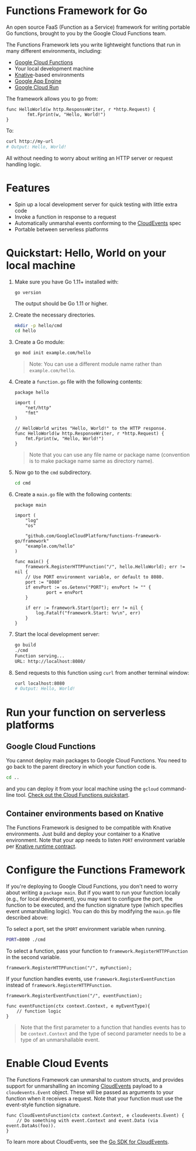 # Functions Framework for Go

An open source FaaS (Function as a Service) framework for writing portable
Go functions, brought to you by the Google Cloud Functions team.

The Functions Framework lets you write lightweight functions that run in many
different environments, including:

*   [Google Cloud Functions](https://cloud.google.com/functions/)
*   Your local development machine
*   [Knative](https://github.com/knative/)-based environments
*   [Google App Engine](https://cloud.google.com/appengine/docs/go/)
*   [Google Cloud Run](https://cloud.google.com/run/docs/quickstarts/build-and-deploy)

The framework allows you to go from:

```golang
func HelloWorld(w http.ResponseWriter, r *http.Request) {
        fmt.Fprint(w, "Hello, World!")
}
```

To:

```sh
curl http://my-url
# Output: Hello, World!
```

All without needing to worry about writing an HTTP server or request
handling logic.

# Features

*   Spin up a local development server for quick testing with little extra code
*   Invoke a function in response to a request
*   Automatically unmarshal events conforming to the
    [CloudEvents](https://cloudevents.io/) spec
*   Portable between serverless platforms

# Quickstart: Hello, World on your local machine

1. Make sure you have Go 1.11+ installed with:
	```
	go version
	```
	The output should be Go 1.11 or higher.

1. Create the necessary directories.
	```sh
	mkdir -p hello/cmd
	cd hello
	```

1. Create a Go module:
	```sh
	go mod init example.com/hello
	```

	> Note: You can use a different module name rather than `example.com/hello`.

1. Create a `function.go` file with the following contents:
	```golang
	package hello

	import (
		"net/http"
		"fmt"
	)

	// HelloWorld writes "Hello, World!" to the HTTP response.
	func HelloWorld(w http.ResponseWriter, r *http.Request) {
		fmt.Fprint(w, "Hello, World!")
	}
	```

	> Note that you can use any file name or package name (convention is to make
	package name same as directory name).

1. Now go to the `cmd` subdirectory.
	```sh
	cd cmd
	```

1. Create a `main.go` file with the following contents:
	```golang
	package main

	import (
		"log"
		"os"

		"github.com/GoogleCloudPlatform/functions-framework-go/framework"
		"example.com/hello"
	)

	func main() {
		framework.RegisterHTTPFunction("/", hello.HelloWorld); err != nil {
		// Use PORT environment variable, or default to 8080.
        port := "8080"
        if envPort := os.Getenv("PORT"); envPort != "" {
                port = envPort
        }

		if err := framework.Start(port); err != nil {
			log.Fatalf("framework.Start: %v\n", err)
		}
	}
	```

1. Start the local development server:
	```sh
	go build
	./cmd
	Function serving...
	URL: http://localhost:8080/
	```

2. Send requests to this function using `curl` from another terminal window:
	```sh
	curl localhost:8080
	# Output: Hello, World!
	```

# Run your function on serverless platforms

## Google Cloud Functions

You cannot deploy main packages to Google Cloud Functions. You need to go back to the parent directory
in which your function code is.

```sh
cd ..
```

and you can deploy it from your local machine using the `gcloud` command-line tool.
[Check out the Cloud Functions quickstart](https://cloud.google.com/functions/docs/quickstart).

## Container environments based on Knative

The Functions Framework is designed to be compatible with Knative environments.
Just build and deploy your container to a Knative environment. Note that your app needs to listen
`PORT` environment variable per [Knative runtime contract](https://github.com/knative/serving/blob/master/docs/runtime-contract.md#inbound-network-connectivity).

# Configure the Functions Framework

If you're deploying to Google Cloud Functions, you don't need to worry about writing a
`package main`. But if you want to run your function locally (e.g., for local development),
you may want to configure the port, the function to be executed, and the function signature type
(which specifies event unmarshalling logic). You can do this by modifying the `main.go`
file described above:

To select a port, set the `$PORT` environment variable when running.

```sh
PORT=8000 ./cmd
```

To select a function, pass your function to `framework.RegisterHTTPFunction` in the second variable.

```golang
framework.RegisterHTTPFunction("/", myFunction);
```

If your function handles events, use `framework.RegisterEventFunction` instead of `framework.RegisterHTTPFunction`.

```golang
framework.RegisterEventFunction("/", eventFunction);

func eventFunction(ctx context.Context, e myEventType){
	// function logic
}
```

> Note that the first parameter to a function that handles events has to be `context.Context`
and the type of second parameter needs to be a type of an unmarshallable event.

# Enable Cloud Events

The Functions Framework can unmarshal to custom structs, and provides support for 
unmarshalling an incoming [CloudEvents](http://cloudevents.io) payload to a
`cloudevents.Event` object. These will be passed as arguments to your function when it receives a request.
Note that your function must use the event-style function signature.

```golang
func CloudEventsFunction(ctx context.Context, e cloudevents.Event) {
    // Do something with event.Context and event.Data (via event.DataAs(foo)).
}
```

To learn more about CloudEvents, see the [Go SDK for CloudEvents](https://github.com/cloudevents/sdk-go).
